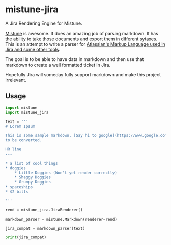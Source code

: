 # mistune-jira

A Jira Rendering Engine for Mistune. 

[Mistune](https://github.com/lepture/mistune) is awesome. It does an amazing job of parsing
markdown. It has the ability to take those documents and export them in different sytaxes.
This is an attempt to write a parser for 
[Atlassian's Markup Language used in Jira and some other tools](https://jira.atlassian.com/secure/WikiRendererHelpAction.jspa?section=all).

The goal is to be able to have data in markdown and then use that markdown to create a well formatted
ticket in Jira. 

Hopefully Jira will someday fully support markdown and make this project irrelevant.

## Usage

```python
import mistune
import mistune_jira

text = '''
# Lorem Ipsum

This is some sample markdown. [Say hi to google](https://www.google.com) as an example link
to be converted. 

HR line 
---

* a list of cool things
* doggies
    * Little Doggies (Won't yet render correctly)
    * Shaggy Doggies
    * Grumpy Doggies
* spaceships
* $2 bills

'''

rend = mistune_jira.JiraRenderer()

markdown_parser = mistune.Markdown(renderer=rend)

jira_compat = markdown_parser(text)

print(jira_compat)
```
